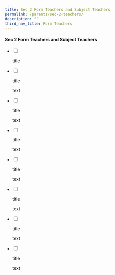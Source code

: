 ```yaml
---
title: Sec 2 Form Teachers and Subject Teachers
permalink: /parents/sec-2-teachers/
description: ""
third_nav_title: Form Teachers
---
```

#### Sec 2 Form Teachers and Subject Teachers

<ul class="jekyllcodex_accordion">
<li>

<input id="accordion1" type="checkbox">

<label for="accordion1">title</label>

<div>

<p> 

</p>
</div>

</li>
<li>

<input id="accordion2" type="checkbox">

<label for="accordion2">title </label>
<div>

<p>text</p>

</div>

</li>
	
<li>
	
<input id="accordion3" type="checkbox">

<label for="accordion3">title </label>
<div>

<p>text</p>

</div>

</li>
	
<li>

<input id="accordion4" type="checkbox">

<label for="accordion4">title </label>
<div>

<p>text</p>

</div>

</li>
	
<li>

<input id="accordion5" type="checkbox">

<label for="accordion5">title </label>
<div>

<p>text</p>

</div>

</li>
	
<li>

<input id="accordion6" type="checkbox">

<label for="accordion6">title </label>
<div>

<p>text</p>

</div>

</li>
	
<li>
	
<input id="accordion7" type="checkbox">

<label for="accordion7">title </label>
<div>

<p>text</p>

</div>

</li>
	
<li>

<input id="accordion8" type="checkbox">

<label for="accordion8">title</label>

<div>

<p>text	</p>

	
</div>

</li>
	
</ul>
